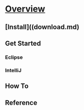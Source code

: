 # [Overview](index.md)
## [Install]((download.md)
## Get Started 
### Eclipse
### IntelliJ
## How To
## Reference
